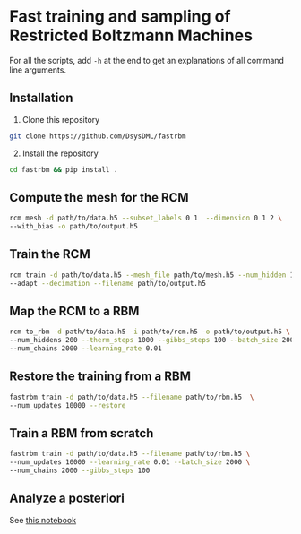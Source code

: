# Fast training and sampling of Restricted Boltzmann Machines

For all the scripts, add `-h` at the end to get an explanations of all command line arguments.

## Installation

1. Clone this repository

```bash
git clone https://github.com/DsysDML/fastrbm
```

2. Install the repository

```bash
cd fastrbm && pip install .
```

## Compute the mesh for the RCM

```bash
rcm mesh -d path/to/data.h5 --subset_labels 0 1  --dimension 0 1 2 \
--with_bias -o path/to/output.h5
```

## Train the RCM

```bash
rcm train -d path/to/data.h5 --mesh_file path/to/mesh.h5 --num_hidden 100 \
--adapt --decimation --filename path/to/output.h5
```

## Map the RCM to a RBM

```bash
rcm to_rbm -d path/to/data.h5 -i path/to/rcm.h5 -o path/to/output.h5 \
--num_hiddens 200 --therm_steps 1000 --gibbs_steps 100 --batch_size 2000 \
--num_chains 2000 --learning_rate 0.01
```

## Restore the training from a RBM

```bash
fastrbm train -d path/to/data.h5 --filename path/to/rbm.h5  \
--num_updates 10000 --restore
```

## Train a RBM from scratch

```bash
fastrbm train -d path/to/data.h5 --filename path/to/rbm.h5 \
--num_updates 10000 --learning_rate 0.01 --batch_size 2000 \
--num_chains 2000 --gibbs_steps 100
```

## Analyze a posteriori

See [this notebook](notebook/analyse_rbm.ipynb)
